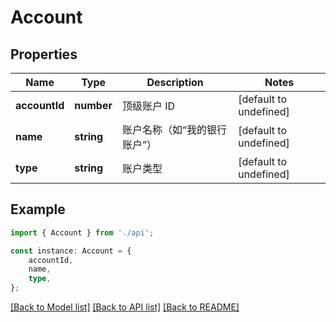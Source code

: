 # Account


## Properties

Name | Type | Description | Notes
------------ | ------------- | ------------- | -------------
**accountId** | **number** | 顶级账户 ID | [default to undefined]
**name** | **string** | 账户名称（如“我的银行账户”） | [default to undefined]
**type** | **string** | 账户类型 | [default to undefined]

## Example

```typescript
import { Account } from './api';

const instance: Account = {
    accountId,
    name,
    type,
};
```

[[Back to Model list]](../README.md#documentation-for-models) [[Back to API list]](../README.md#documentation-for-api-endpoints) [[Back to README]](../README.md)
